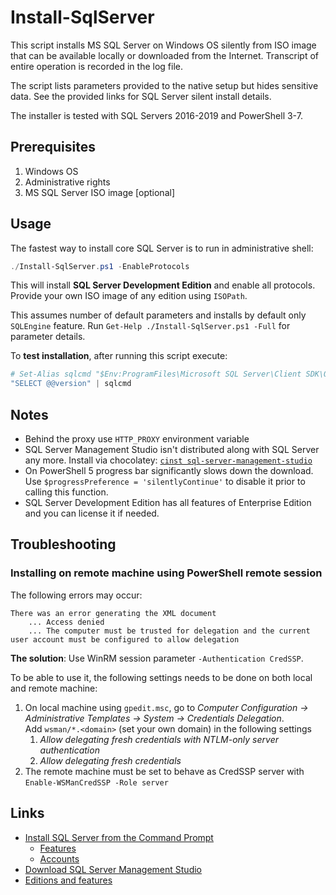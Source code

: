 # Install-SqlServer

This script installs MS SQL Server on Windows OS silently from ISO image that can be available locally or downloaded from the Internet.
Transcript of entire operation is recorded in the log file.

The script lists parameters provided to the native setup but hides sensitive data. See the provided links for SQL Server silent install details.

The installer is tested with SQL Servers 2016-2019 and PowerShell 3-7.

## Prerequisites

1. Windows OS
2. Administrative rights
1. MS SQL Server ISO image [optional]

## Usage

The fastest way to install core SQL Server is to run in administrative shell:

```ps1
./Install-SqlServer.ps1 -EnableProtocols
```

This will install **SQL Server Development Edition** and enable all protocols. Provide your own ISO image of any edition using `ISOPath`.

This assumes number of default parameters and installs by default only `SQLEngine` feature. Run `Get-Help ./Install-SqlServer.ps1 -Full` for parameter details.

To **test installation**, after running this script execute:

```ps1
# Set-Alias sqlcmd "$Env:ProgramFiles\Microsoft SQL Server\Client SDK\ODBC\170\Tools\Binn\SQLCMD.EXE"
"SELECT @@version" | sqlcmd
```

## Notes

- Behind the proxy use `HTTP_PROXY` environment variable
- SQL Server Management Studio isn't distributed along with SQL Server any more. Install via chocolatey: [`cinst sql-server-management-studio`](https://chocolatey.org/packages/sql-server-management-studio)
- On PowerShell 5 progress bar significantly slows down the download. Use `$progressPreference = 'silentlyContinue'` to disable it prior to calling this function.
- SQL Server Development Edition has all features of Enterprise Edition and you can license it if needed.

## Troubleshooting

### Installing on remote machine using PowerShell remote session

The following errors may occur:

    There was an error generating the XML document
        ... Access denied
        ... The computer must be trusted for delegation and the current user account must be configured to allow delegation

**The solution**: Use WinRM session parameter `-Authentication CredSSP`.

To be able to use it, the following settings needs to be done on both local and remote machine:

1. On local machine using `gpedit.msc`, go to *Computer Configuration -> Administrative Templates -> System -> Credentials Delegation*.<br>
Add `wsman/*.<domain>` (set your own domain) in the following settings
    1. *Allow delegating fresh credentials with NTLM-only server authentication*
    2. *Allow delegating fresh credentials*
1. The remote machine must be set to behave as CredSSP server with `Enable-WSManCredSSP -Role server`

## Links

- [Install SQL Server from the Command Prompt](https://docs.microsoft.com/en-us/sql/database-engine/install-windows/install-sql-server-2016-from-the-command-prompt)
    - [Features](https://docs.microsoft.com/en-us/sql/database-engine/install-windows/install-sql-server-2016-from-the-command-prompt#Feature)
    - [Accounts](https://docs.microsoft.com/en-us/sql/database-engine/install-windows/install-sql-server-2016-from-the-command-prompt#Accounts)
- [Download SQL Server Management Studio](https://docs.microsoft.com/en-us/sql/ssms/download-sql-server-management-studio-ssms)
- [Editions and features](https://docs.microsoft.com/en-us/sql/sql-server/editions-and-components-of-sql-server-2017)
